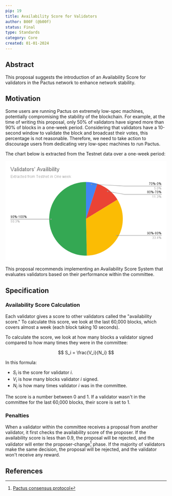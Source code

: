 ```yaml
---
pip: 19
title: Availability Score for Validators
author: B00F (@b00f)
status: Final
type: Standards
category: Core
created: 01-01-2024
---
```


## Abstract

This proposal suggests the introduction of an Availability Score for validators in the Pactus network to enhance network stability.

## Motivation

Some users are running Pactus on extremely low-spec machines, potentially compromising the stability of the blockchain.
For example, at the time of writing this proposal, only 50% of validators have signed more than 90% of blocks in a one-week period.
Considering that validators have a 10-second window to validate the block and broadcast their votes, this percentage is not reasonable.
Therefore, we need to take action to discourage users from dedicating very low-spec machines to run Pactus.

The chart below is extracted from the Testnet data over a one-week period:

![Validators availability](../assets/pip-19/validators_avalibility_testnet.png)

This proposal recommends implementing an Availability Score System that evaluates validators based on their performance within the committee.


## Specification

### Availability Score Calculation

Each validator gives a score to other validators called the "availability score."
To calculate this score, we look at the last 60,000 blocks, which covers almost a week (each block taking 10 seconds).

To calculate the score, we look at how many blocks a validator signed compared to how many times they were in the committee:

$$
S_i = \frac{V_i}{N_i}
$$

In this formula:

- $S_i$ is the score for validator $i$.
- $V_i$ is how many blocks validator $i$ signed.
- $N_i$ is how many times validator $i$ was in the committee.

The score is a number between 0 and 1. If a validator wasn't in the committee for the last 60,000 blocks, their score is set to 1.

### Penalties

When a validator within the committee receives a proposal from another validator, it first checks the availability score of the proposer.
If the availability score is less than $0.9$, the proposal will be rejected, and the validator will enter the proposer-change[^1] phase.
If the majority of validators make the same decision, the proposal will be rejected, and the validator won't receive any reward.

## References

[^1]: [Pactus consensus protocol](https://pactus.org/learn/consensus/protocol/)
